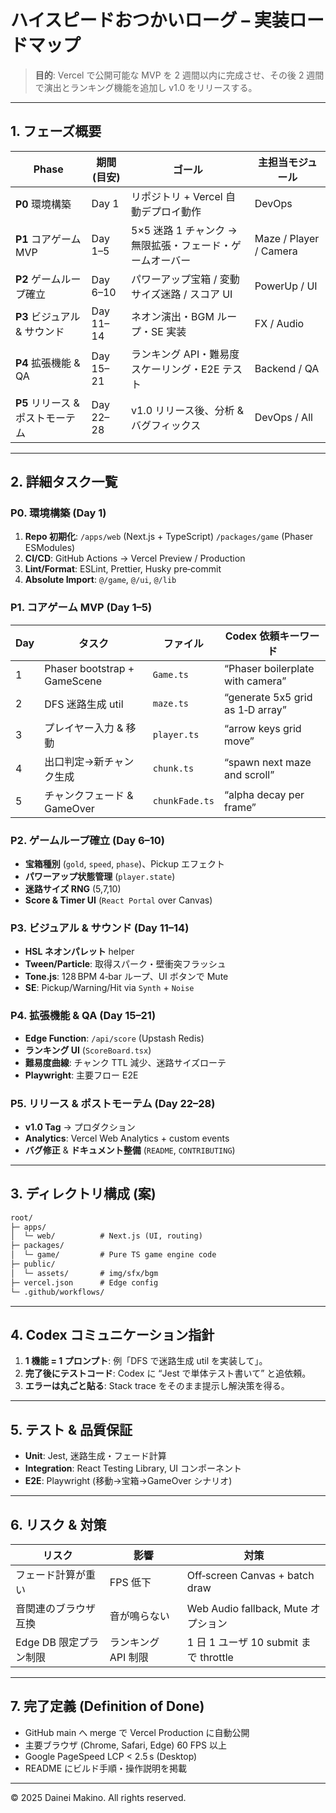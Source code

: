 # ハイスピードおつかいローグ – 実装ロードマップ

> **目的**: Vercel で公開可能な MVP を 2 週間以内に完成させ、その後 2 週間で演出とランキング機能を追加し v1.0 をリリースする。

---

## 1. フェーズ概要

| Phase                 | 期間 (目安)   | ゴール                               | 主担当モジュール               |
| --------------------- | --------- | --------------------------------- | ---------------------- |
| **P0** 環境構築           | Day 1     | リポジトリ + Vercel 自動デプロイ動作           | DevOps                 |
| **P1** コアゲーム MVP      | Day 1–5   | 5×5 迷路 1 チャンク → 無限拡張・フェード・ゲームオーバー | Maze / Player / Camera |
| **P2** ゲームループ確立       | Day 6–10  | パワーアップ宝箱 / 変動サイズ迷路 / スコア UI       | PowerUp / UI           |
| **P3** ビジュアル & サウンド   | Day 11–14 | ネオン演出・BGM ループ・SE 実装               | FX / Audio             |
| **P4** 拡張機能 & QA      | Day 15–21 | ランキング API・難易度スケーリング・E2E テスト       | Backend / QA           |
| **P5** リリース & ポストモーテム | Day 22–28 | v1.0 リリース後、分析 & バグフィックス           | DevOps / All           |

---

## 2. 詳細タスク一覧

### P0. 環境構築 (Day 1)

1. **Repo 初期化**: `/apps/web` (Next.js + TypeScript) `/packages/game` (Phaser ESModules)
2. **CI/CD**: GitHub Actions → Vercel Preview / Production
3. **Lint/Format**: ESLint, Prettier, Husky pre‑commit
4. **Absolute Import**: `@/game`, `@/ui`, `@/lib`

### P1. コアゲーム MVP (Day 1–5)

| Day | タスク                          | ファイル           | Codex 依頼キーワード                    |
| --- | ---------------------------- | -------------- | -------------------------------- |
| 1   | Phaser bootstrap + GameScene | `Game.ts`      | “Phaser boilerplate with camera” |
| 2   | DFS 迷路生成 util                | `maze.ts`      | “generate 5x5 grid as 1‑D array” |
| 3   | プレイヤー入力 & 移動                 | `player.ts`    | “arrow keys grid move”           |
| 4   | 出口判定→新チャンク生成                 | `chunk.ts`     | “spawn next maze and scroll”     |
| 5   | チャンクフェード & GameOver          | `chunkFade.ts` | “alpha decay per frame”          |

### P2. ゲームループ確立 (Day 6–10)

- **宝箱種別** (`gold`, `speed`, `phase`)、Pickup エフェクト
- **パワーアップ状態管理** (`player.state`)
- **迷路サイズ RNG** (5,7,10)
- **Score & Timer UI** (`React Portal` over Canvas)

### P3. ビジュアル & サウンド (Day 11–14)

- **HSL ネオンパレット** helper
- **Tween/Particle**: 取得スパーク・壁衝突フラッシュ
- **Tone.js**: 128 BPM 4‑bar ループ、UI ボタンで Mute
- **SE**: Pickup/Warning/Hit via `Synth` + `Noise`

### P4. 拡張機能 & QA (Day 15–21)

- **Edge Function**: `/api/score` (Upstash Redis)
- **ランキング UI** (`ScoreBoard.tsx`)
- **難易度曲線**: チャンク TTL 減少、迷路サイズローテ
- **Playwright**: 主要フロー E2E

### P5. リリース & ポストモーテム (Day 22–28)

- **v1.0 Tag** → プロダクション
- **Analytics**: Vercel Web Analytics + custom events
- **バグ修正** & **ドキュメント整備** (`README`, `CONTRIBUTING`)

---

## 3. ディレクトリ構成 (案)

```txt
root/
├─ apps/
│  └─ web/          # Next.js (UI, routing)
├─ packages/
│  └─ game/         # Pure TS game engine code
├─ public/
│  └─ assets/       # img/sfx/bgm
├─ vercel.json      # Edge config
└─ .github/workflows/
```

---

## 4. Codex コミュニケーション指針

1. **1 機能 = 1 プロンプト**: 例「DFS で迷路生成 util を実装して」。
2. **完了後にテストコード**: Codex に “Jest で単体テスト書いて” と追依頼。
3. **エラーは丸ごと貼る**: Stack trace をそのまま提示し解決策を得る。

---

## 5. テスト & 品質保証

- **Unit**: Jest, 迷路生成・フェード計算
- **Integration**: React Testing Library, UI コンポーネント
- **E2E**: Playwright (移動→宝箱→GameOver シナリオ)

---

## 6. リスク & 対策

| リスク             | 影響           | 対策                              |
| --------------- | ------------ | ------------------------------- |
| フェード計算が重い       | FPS 低下       | Off‑screen Canvas + batch draw  |
| 音関連のブラウザ互換      | 音が鳴らない       | Web Audio fallback, Mute オプション  |
| Edge DB 限定プラン制限 | ランキング API 制限 | 1 日 1 ユーザ 10 submit まで throttle |

---

## 7. 完了定義 (Definition of Done)

- GitHub main へ merge で Vercel Production に自動公開
- 主要ブラウザ (Chrome, Safari, Edge) 60 FPS 以上
- Google PageSpeed LCP < 2.5 s (Desktop)
- README にビルド手順・操作説明を掲載

---

© 2025 Dainei Makino. All rights reserved.


